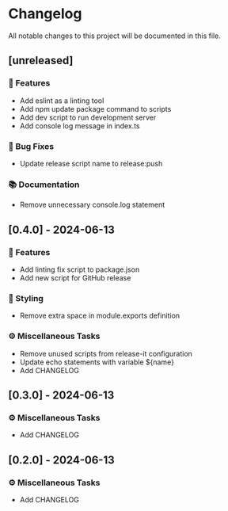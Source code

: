 # Changelog

All notable changes to this project will be documented in this file.

## [unreleased]

### 🚀 Features

- Add eslint as a linting tool
- Add npm update package command to scripts
- Add dev script to run development server
- Add console log message in index.ts

### 🐛 Bug Fixes

- Update release script name to release:push

### 📚 Documentation

- Remove unnecessary console.log statement

## [0.4.0] - 2024-06-13

### 🚀 Features

- Add linting fix script to package.json
- Add new script for GitHub release

### 🎨 Styling

- Remove extra space in module.exports definition

### ⚙️ Miscellaneous Tasks

- Remove unused scripts from release-it configuration
- Update echo statements with variable ${name}
- Add CHANGELOG

## [0.3.0] - 2024-06-13

### ⚙️ Miscellaneous Tasks

- Add CHANGELOG

## [0.2.0] - 2024-06-13

### ⚙️ Miscellaneous Tasks

- Add CHANGELOG

<!-- generated by git-cliff -->

